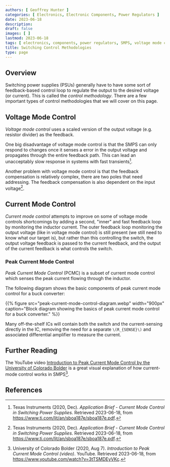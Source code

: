 ```yaml
---
authors: [ Geoffrey Hunter ]
categories: [ Electronics, Electronic Components, Power Regulators ]
date: 2023-06-18
description: 
draft: false
images: [ ]
lastmod: 2023-06-18
tags: [ electronics, components, power regulators, SMPS, voltage mode control, current mode control, peak current mode control, buck converter, feedback, poles, zeroes ]
title: Switching Control Methodologies
type: page
---
```


## Overview

Switching power supplies (PSUs) generally have to have some sort of feedback-based control loop to regulate the output to the desired voltage (or current). This is called the _control methodology_. There are a few important types of control methodologies that we will cover on this page.

## Voltage Mode Control

_Voltage mode control_ uses a scaled version of the output voltage (e.g. resistor divider) as the feedback.

One big disadvantage of voltage mode control is that the SMPS can only respond to changes once it senses a error in the output voltage and propagates through the entire feedback path. This can lead an unacceptably slow response in systems with fast transients[^ti-sboa187e-current-mode-control].

Another problem with voltage mode control is that the feedback compensation is relatively complex, there are two poles that need addressing. The feedback compensation is also dependent on the input voltage[^ti-sboa187e-current-mode-control].

## Current Mode Control

_Current mode control_ attempts to improve on some of voltage mode controls shortcomings by adding a second, "inner" and fast feedback loop by monitoring the inductor current. The outer feedback loop monitoring the output voltage (like in voltage mode control) is still present (we still need to know what our target is), but rather than this controlling the switch, the output voltage feedback is passed to the current feedback, and the output of the current feedback is what controls the switch.

### Peak Current Mode Control

_Peak Current Mode Control_ (PCMC) is a subset of current mode control which senses the peak current flowing through the inductor.

The following diagram shows the basic components of peak current mode control for a buck converter:

{{% figure src="peak-current-mode-control-diagram.webp" width="900px" caption="Block diagram showing the basics of peak current mode control for a buck converter." %}}

Many off-the-shelf ICs will contain both the switch and the current-sensing directly in the IC, removing the need for a separate `\(R_{SENSE}\)` and associated differential amplifier to measure the current.

## Further Reading

The YouTube video [Introduction to Peak Current Mode Control by the University of Colorado Bolder](https://www.youtube.com/watch?v=3tTSMDEyVKc) is a great visual explanation of how current-mode control works in SMPS[^university-of-colorado-bolder-intro-to-peak-current-mode-control].

## References

[^ti-sboa187e-current-mode-control]: Texas Instruments (2020, Dec). _Application Brief - Current Mode Control in Switching Power Supplies_. Retrieved 2023-06-18, from https://www.ti.com/lit/an/sboa187e/sboa187e.pdf.
[^university-of-colorado-bolder-intro-to-peak-current-mode-control]: University of Colorado Bolder (2020, Aug 7). _Introduction to Peak Current Mode Control (video)_. YouTube. Retrieved 2023-06-18, from https://www.youtube.com/watch?v=3tTSMDEyVKc.
